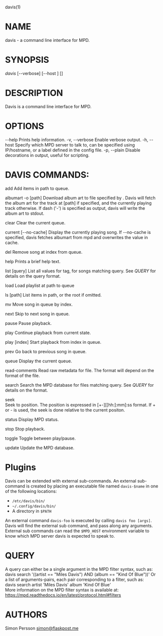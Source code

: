 davis(1)

# NAME
davis - a command line interface for MPD.

# SYNOPSIS
*davis* [--verbose] [--host <host>] <command> [<args>]

# DESCRIPTION
Davis is a command line interface for MPD.

# OPTIONS
\--help
	Prints help information.
\-v, --verbose
	Enable verbose output.
\-h, --host <host>
	Specify which MPD server to talk to, can be specified using IP/hostname,
	or a label defined in the config file.
\-p, --plain
	Disable decorations in output, useful for scripting.

# DAVIS COMMANDS:
add <path>
	Add items in path to queue.

albumart -o <output> [path]
	Download album art to file specified by <output>. Davis will fetch the
	album art for the track at [path] if specified, and the currently playing
	track otherwise. If dash ('-') is specified as output, davis will write the
	album art to stdout.

clear
	Clear the current queue.

current [--no-cache]
	Display the currently playing song. If --no-cache is specified, davis
	fetches albumart from mpd and overwrites the value in cache.

del <index>
	Remove song at index from queue.

help
	Prints a brief help text.

list <tag> [query]
	List all values for tag, for songs matching query. See *QUERY*
	for details on the query format.

load <path>
	Load playlist at path to queue                    

ls [path]
	List items in path, or the root if omitted.

mv <from> <to>
	Move song in queue by index.

next
	Skip to next song in queue.

pause
	Pause playback.

play
	Continue playback from current state.

play [index]
	Start playback from index in queue.

prev
	Go back to previous song in queue.

queue
	Display the current queue.

read-comments <file>
	Read raw metadata for file. The format will depend on the format of the
	file.

search <query>
	Search the MPD database for files matching query. See *QUERY* for details on
	the format.

seek <position>             
	Seek to position. The position is expressed in [+-][[hh:]:mm]:ss format. If
	+ or - is used, the seek is done relative to the current positon.

status
	Display MPD status.

stop
	Stop playback.

toggle
	Toggle between play/pause.

update
	Update the MPD database.

# Plugins
Davis can be extended with external sub-commands. An external sub-command is
created by placing an executable file named `davis-$name` in one of the
following locations:

- `/etc/davis/bin/`
- `~/.config/davis/bin/`
- A directory in `$PATH`

An external command `davis-foo` is executed by calling `davis foo [args]`. Davis
will find the external sub command, and pass along any arguments. External sub
commands can read the `$MPD_HOST` environment variable to know which MPD server
davis is expected to speak to.

# QUERY
A query can either be a single argument in the MPD filter syntax, such as:     
	davis search '((artist == "Miles Davis") AND (album == "Kind Of Blue"))'
Or a list of arguments-pairs, each pair corresponding to a filter, such as:    
	davis search artist 'Miles Davis' album 'Kind Of Blue'         
More information on the MPD filter syntax is available at:         
	https://mpd.readthedocs.io/en/latest/protocol.html#filters  

# AUTHORS
Simon Persson <simon@flaskpost.me>

